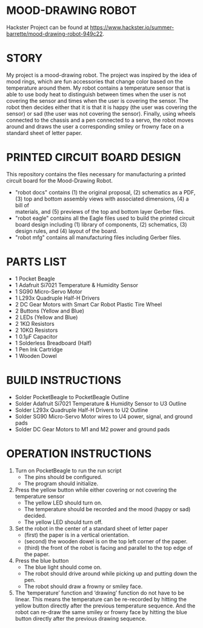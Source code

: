 # MOOD-DRAWING ROBOT

Hackster Project can be found at 
https://www.hackster.io/summer-barrette/mood-drawing-robot-949c22.

# STORY

My project is a mood-drawing robot. The project was inspired by the idea of 
mood rings, which are fun accessories that change color based on the 
temperature around them. My robot contains a temperature sensor that is able to 
use body heat to distinguish between times when the user is not covering the 
sensor and times when the user is covering the sensor. The robot then decides 
either that it is that it is happy (the user was covering the sensor) or sad 
(the user was not covering the sensor). Finally, using wheels connected to the 
chassis and a pen connected to a servo, the robot moves around and draws the 
user a corresponding smiley or frowny face on a standard sheet of letter paper.

# PRINTED CIRCUIT BOARD DESIGN

This repository contains the files necessary for manufacturing a printed circuit 
board for the Mood-Drawing Robot. 
*   "robot docs" contains (1) the original proposal, (2) schematics as a PDF, 
    (3) top and bottom assembly views with associated dimensions, (4) a bill of     
    materials, and (5) previews of the top and bottom layer Gerber files.
*   "robot eagle" contains all the Eagle files used to build the printed circuit
    board design including (1) library of components, (2) schematics, (3) design
    rules, and (4) layout of the board.
*   "robot mfg" contains all manufacturing files including Gerber files.


# PARTS LIST

*   1 Pocket Beagle
*   1 Adafruit Si7021 Temperature & Humidity Sensor
*   1 SG90 Micro-Servo Motor
*   1 L293x Quadruple Half-H Drivers
*   2 DC Gear Motors with Smart Car Robot Plastic Tire Wheel
*   2 Buttons (Yellow and Blue)
*   2 LEDs (Yellow and Blue)
*   2 1KΩ Resistors
*   2 10KΩ Resistors
*   1 0.1μF Capacitor
*   1 Solderless Breadboard (Half)
*   1 Pen Ink Cartridge
*   1 Wooden Dowel


# BUILD INSTRUCTIONS

*   Solder PocketBeagle to PocketBeagle Outline
*   Solder Adafruit Si7021 Temperature & Humidity Sensor to U3 Outline
*   Solder L293x Quadruple Half-H Drivers to U2 Outline
*   Solder SG90 Micro-Servo Motor wires to U4 power, signal, and ground pads
*   Solder DC Gear Motors to M1 and M2 power and ground pads


# OPERATION INSTRUCTIONS

1.  Turn on PocketBeagle to run the run script
    * The pins should be configured.
    * The program should initialize.
2.	Press the yellow button while either covering or not covering the 
    temperature sensor
    * The yellow LED should turn on.
    * The temperature should be recorded and the mood (happy or sad) decided.
    * The yellow LED should turn off.
3.	Set the robot in the center of a standard sheet of letter paper
    * (first) the paper is in a vertical orientation.
    * (second) the wooden dowel is on the top left corner of the paper.
    * (third) the front of the robot is facing and parallel to the top edge 
      of the paper.
4.	Press the blue button
    * The blue light should come on.
    * The robot should drive around while picking up and putting down the pen.
    * The robot should draw a frowny or smiley face.
5.	The ‘temperature’ function and ‘drawing’ function do not have to be linear. 
    This means the temperature can be re-recorded by hitting the yellow button 
    directly after the previous temperature sequence. And the robot can re-draw 
    the same smiley or frowny face by hitting the blue button directly after 
    the previous drawing sequence.
